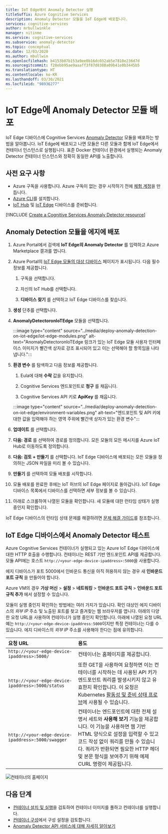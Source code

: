 ```yaml
---
title: IoT Edge에서 Anomaly Detector 실행
titleSuffix: Azure Cognitive Services
description: Anomaly Detector 모듈을 IoT Edge에 배포합니다.
services: cognitive-services
author: mrbullwinkle
manager: nitinme
ms.service: cognitive-services
ms.subservice: anomaly-detector
ms.topic: conceptual
ms.date: 12/03/2020
ms.author: mbullwin
ms.openlocfilehash: b4153b07b153a9ee0b16dc032ab5e7810e236d7d
ms.sourcegitcommit: f28ebb95ae9aaaff3f87d8388a09b41e0b3445b5
ms.translationtype: HT
ms.contentlocale: ko-KR
ms.lasthandoff: 03/30/2021
ms.locfileid: "98936277"
---
```

# <a name="deploy-an-anomaly-detector-module-to-iot-edge"></a>IoT Edge에 Anomaly Detector 모듈 배포

IoT Edge 디바이스에 Cognitive Services [Anomaly Detector](../anomaly-detector-container-howto.md) 모듈을 배포하는 방법을 알아봅니다. IoT Edge에 배포되고 나면 모듈은 다른 모듈과 함께 IoT Edge에서 컨테이너 인스턴스로 실행됩니다. 표준 Docker 컨테이너 환경에서 실행되는 Anomaly Detector 컨테이너 인스턴스와 정확히 동일한 API를 노출합니다. 

## <a name="prerequisites"></a>사전 요구 사항

* Azure 구독을 사용합니다. Azure 구독이 없는 경우 시작하기 전에 [체험 계정](https://azure.microsoft.com/free)을 만듭니다.
* [Azure CLI](/cli/azure/install-azure-cli)를 설치합니다.
* [IoT Hub](../../../iot-hub/iot-hub-create-through-portal.md) 및 [IoT Edge](../../../iot-edge/quickstart-linux.md) 디바이스를 준비합니다.

[!INCLUDE [Create a Cognitive Services Anomaly Detector resource](../includes/create-anomaly-detector-resource.md)]

## <a name="deploy-the-anomaly-detection-module-to-the-edge"></a>Anomaly Detection 모듈을 에지에 배포

1. Azure Portal에서 검색에 **IoT Edge의 Anomaly Detector** 를 입력하고 Azure Marketplace 결과를 엽니다.
2. Azure Portal의 [IoT Edge 모듈의 대상 디바이스](https://portal.azure.com/#create/azure-cognitive-service.edge-anomaly-detector) 페이지가 표시됩니다. 다음 필수 정보를 제공합니다.

    1. 구독을 선택합니다.

    1. 자신의 IoT Hub를 선택합니다.

    1. **디바이스 찾기** 를 선택하고 IoT Edge 디바이스를 찾습니다.

3. **생성** 단추를 선택합니다.

4. **AnomalyDetectoronIoTEdge** 모듈을 선택합니다.

    :::image type="content" source="../media/deploy-anomaly-detection-on-iot-edge/iot-edge-modules.png" alt-text="AnomalyDetectoronIoTEdge 링크가 있는 IoT Edge 모듈 사용자 인터페이스 이미지가 빨간색 상자로 강조 표시되어 있고 이는 선택해야 할 항목임을 나타냅니다.":::

5. **환경 변수** 를 탐색하고 다음 정보를 제공합니다.

    1.  Eula에 대해 **수락** 값을 유지합니다.

    1. Cognitive Services 엔드포인트로 **청구** 를 채웁니다.

    1. Cognitive Services API 키로 **ApiKey** 를 채웁니다.

    :::image type="content" source="../media/deploy-anomaly-detection-on-iot-edge/environment-variables.png" alt-text="엔드포인트 및 API 키에 대한 값을 입력해야 하는 영역 주위에 빨간색 상자가 있는 환경 변수":::

6. **업데이트** 를 선택합니다.

7. **다음: 경로** 를 선택하여 경로를 정의합니다. 모든 모듈의 모든 메시지를 Azure IoT Hub로 이동하도록 정의합니다.

8. **다음: 검토 + 만들기** 를 선택합니다. IoT Edge 디바이스에 배포되는 모든 모듈을 정의하는 JSON 파일을 미리 볼 수 있습니다.
    
9. **만들기** 를 선택하여 모듈 배포를 시작합니다.

10. 모듈 배포를 완료한 후에는 IoT 허브의 IoT Edge 페이지로 돌아갑니다. IoT Edge 디바이스 목록에서 디바이스를 선택하면 세부 정보를 볼 수 있습니다.

11. 아래로 스크롤하여 나열된 모듈을 확인합니다. 새 모듈에 대한 런타임 상태가 실행 중인지 확인합니다. 

IoT Edge 디바이스의 런타임 상태 문제를 해결하려면 [문제 해결 가이드](../../../iot-edge/troubleshoot.md)를 참조합니다.

## <a name="test-anomaly-detector-on-an-iot-edge-device"></a>IoT Edge 디바이스에서 Anomaly Detector 테스트

Azure Cognitive Services 컨테이너가 실행되고 있는 Azure IoT Edge 디바이스에 대한 HTTP 호출을 수행합니다. 컨테이너는 REST 기반 엔드포인트 API를 제공합니다. 모듈 API에는 호스트 `http://<your-edge-device-ipaddress>:5000`을 사용합니다.

에지 디바이스가 포트 5000에서 인바운드 통신을 아직 허용하지 않는 경우 새 **인바운드 포트 규칙** 을 만들어야 합니다. 

Azure VM의 경우 **가상 머신** > **설정** > **네트워킹** > **인바운드 포트 규칙** > **인바운드 포트 규칙 추가** 에서 설정할 수 있습니다.

모듈이 실행 중인지 확인하는 방법에는 여러 가지가 있습니다. 확인 대상인 에지 디바이스의 *외부 IP* 주소 및 노출된 포트를 찾고 즐겨찾는 웹 브라우저를 엽니다. 아래의 다양한 요청 URL을 사용하여 컨테이너가 실행 중인지 확인합니다. 아래에 나열된 요청 URL 예는 `http://<your-edge-device-ipaddress:5000`이지만 특정 컨테이너는 다를 수 있습니다. 에지 디바이스의 *외부 IP* 주소를 사용해야 한다는 점에 유의합니다.

| 요청 URL | 용도 |
|:-------------|:---------|
| `http://<your-edge-device-ipaddress>:5000/` | 컨테이너는 홈페이지를 제공합니다. |
| `http://<your-edge-device-ipaddress>:5000/status` | 또한 GET을 사용하여 요청하면 이는 컨테이너를 시작하는 데 사용된 API 키가 엔드포인트 쿼리를 발생시키지 않고 유효한지 확인합니다. 이 요청은 Kubernetes [활동성 및 준비 상태 프로브](https://kubernetes.io/docs/tasks/configure-pod-container/configure-liveness-readiness-probes/)에 사용될 수 있습니다. |
| `http://<your-edge-device-ipaddress>:5000/swagger` | 컨테이너는 엔드포인트에 대한 전체 설명서 세트와 **사용해 보기** 기능을 제공합니다. 이 기능을 사용하면 웹 기반 HTML 양식으로 설정을 입력할 수 있고 코드 작성 없이 쿼리를 만들 수 있습니다. 쿼리가 반환되면 필요한 HTTP 헤더 및 본문 형식을 보여주기 위해 예제 CURL 명령이 제공됩니다. |

![컨테이너의 홈페이지](../../../../includes/media/cognitive-services-containers-api-documentation/container-webpage.png)

## <a name="next-steps"></a>다음 단계

* [컨테이너 설치 및 실행](../anomaly-detector-container-configuration.md)을 검토하여 컨테이너 이미지를 풀하고 컨테이너를 실행합니다.
* [컨테이너 구성](../anomaly-detector-container-configuration.md)에서 구성 설정을 검토합니다.
* [Anomaly Detector API 서비스에 대해 자세히 알아보기](https://go.microsoft.com/fwlink/?linkid=2080698&clcid=0x409)
